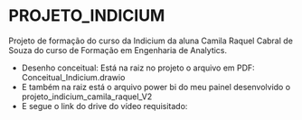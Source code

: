 # PROJETO_INDICIUM
Projeto de formação do curso da Indicium da aluna Camila Raquel Cabral de Souza do curso de Formação em Engenharia de Analytics.

- Desenho conceitual: Está na raiz no projeto o arquivo em PDF: Conceitual_Indicium.drawio
- E também na raiz está o arquivo power bi do meu painel desenvolvido o projeto_indicium_camila_raquel_V2
- E segue o link do drive do vídeo requisitado: 

